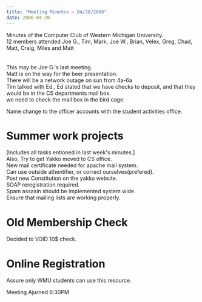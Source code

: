 ```yaml
---
title: "Meeting Minutes – 04/20/2006"
date: 2006-04-20
---
```

Minutes of the Computer Club of Western Michigan University.<br>
12 members attended Joe G., Tim, Mark, Joe W., Brian, Velex, Greg, Chad, Matt, Craig, Miles and Matt<br>	
<br>
This may be Joe G.'s last meeting.<br>
Matt is on the way for the beer presentation.<br>
There will be a network outage on sun from 4a-6a<br>
Tim talked with Ed., Ed stated that we have checks to deposit, and that they would be in the CS departments mail box.<br>
we need to check the mail box in the bird cage.<br>

Name change to the officer accounts with the student activities office.<br>


<h1>Summer work projects</h1>
[Includes all tasks entioned in last week's minutes.]<br>
Also, Try to get Yakko moved to CS office.<br>
New mail certificate needed for apache mail system.<br>
Can use outside athentifier, or correct ourselves(prefered).<br>
Post new Constitution on the yakko website.<br>
SOAP reregistration required.<br>
Spam assasin should be implemented system wide.<br>
Ensure that mailing lists are working properly.<br>

<h1>Old Membership Check</h1>
Decided to VOID 10$ check.<br>

<h1>Online Registration</h1>
Assure only WMU students can use this resource.<br>

Meeting Ajurned 6:30PM<br>
